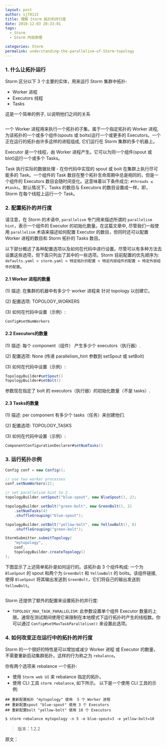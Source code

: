 ```yaml
---
layout: post
author: sjf0115
title: 理解 Storm 拓扑的并行度
date: 2018-12-03 20:33:01
tags:
  - Storm
  - Storm 内部原理

categories: Storm
permalink: understanding-the-parallelism-of-Storm-topology
---
```


### 1. 什么让拓扑运行

Storm 区分以下 3 个主要的实体，用来运行 Storm 集群中拓扑:
- Worker 进程
- Executors 线程
- Tasks

这是一个简单的例子, 以说明他们之间的关系

![]()

一个 Worker 进程用来执行一个拓扑的子集。属于一个指定拓扑的 Worker 进程, 为该拓扑的一个或多个组件(spouts 或 bolts)运行一个或更多的 Executors。一个正在运行的拓扑由许多这样的进程组成, 它们运行在 Storm 集群的多个机器上。

Executor 是一个线程，由 Worker 进程产生。它可以为同一个组件(spout 或 blot)运行一个或多个 Tasks。

Task 执行实际的数据处理 - 在你代码中实现的 spout 或 bolt 在集群上执行尽可能多的 Task。一个组件的 Task 数目在整个拓扑生命周期中总是相同的，但是一个组件的 Executors 数目会随时间变化。这意味着以下条件成立: `#threads ≤ #tasks`。默认情况下，Tasks 的数目与 Executors 的数目设置成一样，即，Storm 在每个线程上运行一个 Task。

### 2. 配置拓扑的并行度

请注意，在 Storm 的术语中, `parallelism` 专门用来描述所谓的 `parallelism hint`，表示一个组件的 Executor 的初始化数量。在这篇文章中, 尽管我们一般使用 `parallelism` 术语来描述如何配置 Executor 的数目，但同时还可以配置 Worker 进程的数目和 Storm 拓扑的 Tasks 数目。

以下部分概述了各种配置选项以及如何在代码中进行设置。尽管可以有多种方法去设置这些选项，但下面只列出了其中的一些选项。Storm 目前配置的优先顺序为: `defaults.yaml < storm.yaml < 特定拓扑的配置 < 特定内部组件的配置 < 特定外部组件的配置`。

#### 2.1 Worker 进程的数量

(1) 描述: 在集群的机器中有多少个 worker 进程来 针对 topology 以创建它。

(2) 配置选项: TOPOLOGY_WORKERS

(3) 如何在代码中设置（示例）:
```java
Config#setNumWorkers
```
#### 2.2 Executors的数量

(1) 描述: 每个 component（组件） 产生多少个 executors（执行器）.

(2) 配置选项: None (传递 parallelism_hint 参数到 setSpout 或 setBolt)

(3) 如何在代码中设置（示例）:
```java
TopologyBuilder#setSpout()
TopologyBuilder#setBolt()
```
参数现在指定了 bolt 的 executors（执行器）的初始化数量（不是 tasks）.

#### 2.3 Tasks的数量

(1) 描述: per component 有多少个 tasks（任务）来创建他们.

(2) 配置选项: TOPOLOGY_TASKS

(3) 如何在代码中设置（示例）:
```java
ComponentConfigurationDeclarer#setNumTasks()
```

### 3. 运行拓扑示例

```java
Config conf = new Config();

// use two worker processes
conf.setNumWorkers(2);

// set parallelism hint to 2
topologyBuilder.setSpout("blue-spout", new BlueSpout(), 2);

topologyBuilder.setBolt("green-bolt", new GreenBolt(), 2)
    .setNumTasks(4)
    .shuffleGrouping("blue-spout");

topologyBuilder.setBolt("yellow-bolt", new YellowBolt(), 6)
    .shuffleGrouping("green-bolt");

StormSubmitter.submitTopology(
    "mytopology",
    conf,
    topologyBuilder.createTopology()
);
```
下图显示了上述简单拓扑是如何运行的。该拓扑由 3 个组件构成: 一个为 `BlueSpout` 的 spout 和两个为 `GreenBolt` 和 `YellowBolt` 的 bolts。该组件链接, 使得 `BlueSpout` 将其输出发送到 `GreenBolt`，它们将自己的输出发送到 `YellowBolt`。

![]()

Storm 还提供了额外的配置来设置拓扑的并行度:
- `TOPOLOGY_MAX_TASK_PARALLELISM`: 此参数设置单个组件 Executor 数量的上限。通常在测试期间使用它来限制在本地模式下运行拓扑时产生的线程数。你可以通过 `Config#setMaxTaskParallelism()` 来设置此选项。

### 4. 如何改变正在运行中的拓扑的并行度

Storm 的一个很好的特性是可以增加或减少 Worker 进程 或 Executor 的数量，不需要重新启动集群拓扑。这样的行为称之为 `rebalance`。

你有两个选项来 rebalance 一个拓扑:
- 使用 `Storm web UI` 来 rebalance 指定的拓扑。
- 使用 CLI 工具 `storm rebalance`, 如下所示。
以下是一个使用 CLI 工具的示例:
```
## 重新配置拓扑 "mytopology" 使用  5 个 Worker 进程
## 重新配置spout "blue-spout" 使用 3 个 Executors
## 重新配置bolt "yellow-bolt" 使用 10 个 Executors

$ storm rebalance mytopology -n 5 -e blue-spout=3 -e yellow-bolt=10
```

> 版本：1.2.2

原文：
